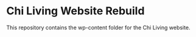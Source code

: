 # Chi Living Website Rebuild

This repository contains the wp-content folder for the Chi Living website.